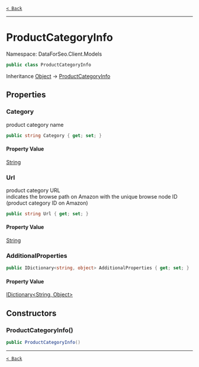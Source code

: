 [`< Back`](./)

---

# ProductCategoryInfo

Namespace: DataForSeo.Client.Models

```csharp
public class ProductCategoryInfo
```

Inheritance [Object](https://docs.microsoft.com/en-us/dotnet/api/system.object) → [ProductCategoryInfo](./dataforseo.client.models.productcategoryinfo)

## Properties

### **Category**

product category name

```csharp
public string Category { get; set; }
```

#### Property Value

[String](https://docs.microsoft.com/en-us/dotnet/api/system.string)<br>

### **Url**

product category URL
 <br>indicates the browse path on Amazon with the unique browse node ID (product category ID on Amazon)

```csharp
public string Url { get; set; }
```

#### Property Value

[String](https://docs.microsoft.com/en-us/dotnet/api/system.string)<br>

### **AdditionalProperties**

```csharp
public IDictionary<string, object> AdditionalProperties { get; set; }
```

#### Property Value

[IDictionary&lt;String, Object&gt;](https://docs.microsoft.com/en-us/dotnet/api/system.collections.generic.idictionary-2)<br>

## Constructors

### **ProductCategoryInfo()**

```csharp
public ProductCategoryInfo()
```

---

[`< Back`](./)
